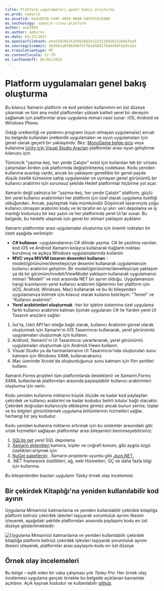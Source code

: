 ```yaml
---
title: Platform uygulamaları genel bakış oluşturma
ms.prod: xamarin
ms.assetid: E442EEFB-FA9C-40E9-9668-5A3F915C8400
ms.technology: xamarin-cross-platform
author: asb3993
ms.author: amburns
ms.date: 03/23/2017
ms.openlocfilehash: e4a55829e35329a50b2e121311b0102328e6fea9
ms.sourcegitcommit: 4b0582a0f06598f3ff8ad5b817946459fed3c42a
ms.translationtype: MT
ms.contentlocale: tr-TR
ms.lasthandoff: 05/03/2018
---
```

# <a name="building-cross-platform-applications-overview"></a>Platform uygulamaları genel bakış oluşturma

Bu kılavuz Xamarin platform ve kod yeniden kullanımını en üst düzeye çıkarmak ve tüm ana mobil platformları yüksek kaliteli yerel bir deneyim sağlamak için platformlar arası uygulama mimari nasıl sunar: iOS, Android ve Windows Phone.

Odağı üretkenliği ve yardımcı programı (oyun olmayan uygulamalar) ancak bu belgede kullanılan üretkenlik uygulamaları ve oyun uygulamaları için genel olarak geçerli bir yaklaşımdır. Bkz: [MonoGame belge giriş](~/graphics-games/monogame/introduction/index.md) veya kullanıma [Unity için Visual Studio Araçları](https://docs.microsoft.com/visualstudio/cross-platform/visual-studio-tools-for-unity) platformlar arası oyun geliştirme kılavuzu için.

Tümcecik "yazma-kez, her yerde Çalıştır" extol için kullanılan tek bir virtues çalışmaları birden çok platformda değiştirilmemiş codebase. Kodu yeniden kullanma avantajı vardır, ancak bu yaklaşımı genellikle bir genel payda düşük özellik kümesine sahip uygulamalar ve uymayan genel görünümlü bir kullanıcı arabirimi için sorunsuz şekilde Hedef platformlar hiçbirine yol açar.

Xamarin değil yalnızca bir "yazma-kez, her yerde Çalıştır" platform, güçlü biri yerel kullanıcı arabirimleri her platform için özel olarak uygulama özelliği olduğundan. Ancak, paylaşmak hala mümkündür Düşünceli tasarımıyla çoğu kullanıcı olmayan arabirimi kodu ve iki tarafın en iyi alın: veri depolama ve iş mantığı kodunuzu bir kez yazın ve her platformda yerel Uı'lar sunar. Bu belgede, bu hedefe ulaşmak için genel bir mimari yaklaşım açıklanır.

Xamarin platformlar arası uygulamalar oluşturma için önemli noktaları bir özeti aşağıda verilmiştir:

-   **C# kullanan** -uygulamalarınızı C# dilinde yazma. C# ile yazılmış varolan kod iOS ve Android Xamarin kolayca kullanarak bağlantı noktası kurulmuş ve açıkça Windows uygulamalarında kullanılır.
-   **MVC veya MVVM tasarım desenleri kullanan** -modeli/görünüme/denetleyiciye desenini kullanarak uygulamanızın kullanıcı arabirimi geliştirin. Bir modeli/görünüme/denetleyiciye yaklaşım ya da bir görünüm/modeli/ViewModel yaklaşım kullanarak uygulamanızı mimari "Modeli" ve rest arasında NET bir ayrım olduğu. Uygulamanızın hangi kısımlarının yerel kullanıcı arabirimi öğelerinin her platform için (iOS, Android, Windows, Mac) kullanarak ve bu iki bileşenden uygulamanıza bölmek için kılavuz olarak kullanın belirleyin: "Temel" ve "Kullanıcı arabirimi".
-   **Yerel arabirimleri oluşturmak** -her bir işletim sistemine özel uygulama farklı kullanıcı arabirimi katman (içinde uygulanan C# ile Yardım yerel UI Tasarım araçları) sağlar:

1.  İos'ta, Uıkit API'ları isteğe bağlı olarak, kullanıcı Arabirimi görsel olarak oluşturmak için Xamarin'ın iOS Tasarımcısı kullanarak, yerel görünümlü uygulamaları oluşturmak için kullanın.
1.  Android, Xamarin'ın UI Tasarımcısı yararlanarak, yerel görünümlü uygulamaları oluşturmak için Android.Views kullanın.
1.  Visual Studio ya da harmanlamanın UI Tasarımcısı'nda oluşturulan sunu katmanı için Windows XAML kullanacaksınız.
1.  Mac üzerinde Xcode'da oluşturduğunuz sunu katmanı için film şeritleri kullanır.

Xamarin.Forms projeleri tüm platformlarda desteklenir ve Xamarin.Forms XAML kullanılarak platformları arasında paylaşılabilir kullanıcı arabirimleri oluşturma izin verin. 

Kodu yeniden kullanma miktarını büyük ölçüde ne kadar kod paylaşılan çekirdek ve kullanıcı arabirimi ne kadar kodudur belirli tutulur bağlı olacaktır. Çekirdek doğrudan kullanıcıyla etkileşime girmez ancak bunun yerine, toplar ve bu bilgileri görüntülemek uygulama bölümlerinin hizmetleri sağlar. herhangi bir şey kodudur.

Kodu yeniden kullanma miktarını artırmak için bu sistemler arasındaki gibi ortak hizmetleri sağlayan platformlar arası bileşenleri benimseyebilirsiniz:

1.   [SQLite net](https://www.nuget.org/packages/sqlite-net-pcl/) yerel SQL depolama
1.   [Xamarin eklentileri](https://xamarin.com/plugins) kamera, kişiler ve coğrafi konum, gibi aygıta özgü özellikleri erişmek için
1.   [NuGet paketlerini](https://nuget.org) , Xamarin projelerle uyumlu gibi [Json.NET](https://www.nuget.org/packages/Newtonsoft.Json/),
1.  .NET framework özellikleri, ağ, web Hizmetleri, GÇ ve daha fazla bilgi için kullanma.


Bu bileşenlerden bazıları uygulanır *Tasky* örnek olay incelemesi.

 <a name="Separate_Reusable_Code_into_a_Core_Library" />


## <a name="separate-reusable-code-into-a-core-library"></a>Bir çekirdek Kitaplığı'na yeniden kullanılabilir kod ayırın

Uygulama Mimarinizi katmanlama ve yeniden kullanılabilir çekirdek kitaplığa platform belirsiz çekirdek işlevleri taşıyarak sorumluluk ayrımı ilkesini izleyerek, aşağıdaki şekilde platformları arasında paylaşımı kodu en üst düzeye gösterilmektedir:

 ![](overview-images/layers2.png "Uygulama Mimarinizi katmanlama ve yeniden kullanılabilir çekirdek kitaplığa platform belirsiz çekirdek işlevleri taşıyarak sorumluluk ayrımı ilkesini izleyerek, platformlar arası paylaşımı kodu en üst düzeye")

 <a name="Case_Studies" />


## <a name="case-studies"></a>Örnek olay incelemeleri

Bu belge – eşlik eden bir vaka çalışması yok *Tasky Pro*. Her örnek olay incelemesi uygulama gerçek örnekte bu belgede açıklanan kavramlar açıklanır. Açık kaynak kodudur ve kullanılabilir [github](https://github.com/xamarin/mobile-samples/).
